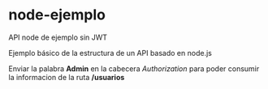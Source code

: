 # node-ejemplo
API node de ejemplo sin JWT

 Ejemplo básico de la estructura de un API basado en node.js

Enviar la palabra **Admin** en la cabecera  _Authorization_ para poder consumir la informacion de la ruta **/usuarios**
